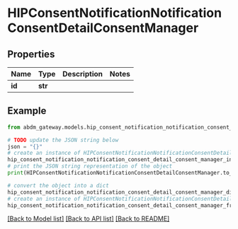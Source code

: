 # HIPConsentNotificationNotificationConsentDetailConsentManager


## Properties

Name | Type | Description | Notes
------------ | ------------- | ------------- | -------------
**id** | **str** |  | 

## Example

```python
from abdm_gateway.models.hip_consent_notification_notification_consent_detail_consent_manager import HIPConsentNotificationNotificationConsentDetailConsentManager

# TODO update the JSON string below
json = "{}"
# create an instance of HIPConsentNotificationNotificationConsentDetailConsentManager from a JSON string
hip_consent_notification_notification_consent_detail_consent_manager_instance = HIPConsentNotificationNotificationConsentDetailConsentManager.from_json(json)
# print the JSON string representation of the object
print(HIPConsentNotificationNotificationConsentDetailConsentManager.to_json())

# convert the object into a dict
hip_consent_notification_notification_consent_detail_consent_manager_dict = hip_consent_notification_notification_consent_detail_consent_manager_instance.to_dict()
# create an instance of HIPConsentNotificationNotificationConsentDetailConsentManager from a dict
hip_consent_notification_notification_consent_detail_consent_manager_from_dict = HIPConsentNotificationNotificationConsentDetailConsentManager.from_dict(hip_consent_notification_notification_consent_detail_consent_manager_dict)
```
[[Back to Model list]](../README.md#documentation-for-models) [[Back to API list]](../README.md#documentation-for-api-endpoints) [[Back to README]](../README.md)


